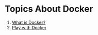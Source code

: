 # Topics About Docker

1. [What is Docker?](WhatIsDocker.md)
2. [Play with Docker](PlayWithDocker.md)
